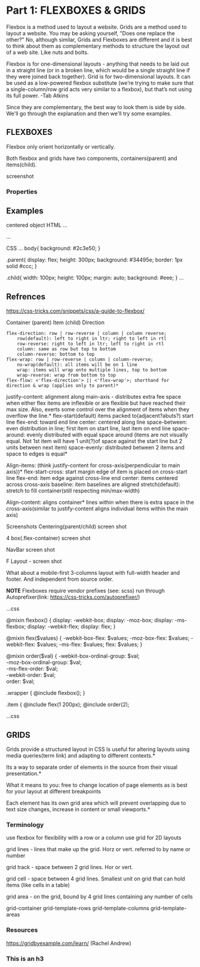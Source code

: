 # Part 1: FLEXBOXES & GRIDS

Flexbox is a method used to layout a website. Grids are a method used to layout a website. You may be asking yourself, "Does one replace the other?" No, although similar, Grids and Flexboxes are different and it is best to think about them as complementary methods to structure the layout out of a web site. Like nuts and bolts.  

Flexbox is for one-dimensional layouts - anything that needs to be laid out in a straight line (or in a broken line, which would be a single straight line if they were joined back together). Grid is for two-dimensional layouts. It can be used as a low-powered flexbox substitute (we’re trying to make sure that a single-column/row grid acts very similar to a flexbox), but that’s not using its full power. 
-Tab Atkins


Since they are complementary, the best way to look them is side by side. We'll go through the explanation and then we'll try some examples. 


## FLEXBOXES

Flexbox only orient horizontally or vertically. 

Both flexbox and grids have two components,  containers(parent) and items(child).

screenshot

### Properties

## Examples

centered object
HTML
...
<div class=parent>
  <div class=child></div>
</div> 
...

CSS
...
body{
  background: #2c3e50;
}

.parent{
  display: flex;
  height: 300px;
  background: #34495e; 
  border: 1px solid #ccc;
}

.child{
  width: 100px;
  height: 100px;
  margin: auto;
  background: #eee;
}
...



## Refrences
  https://css-tricks.com/snippets/css/a-guide-to-flexbox/


 Container (parent)
 Item (child)
 Direction
 
    flex-direction: row | row-reverse | column | column reverse;
        row(default): left to right in ltr; right to left in rtl
        row-reverse: right to left in ltr; left to right in rtl
        column: same as row but top to bottom
        column-reverse: bottom to top
    flex-wrap: row | row-reverse | column | column-reverse;
        no-wrap(default): all items will be on 1 line
        wrap: items will wrap onto multiple lines, top to bottom
        wrap-reverse: wrap from bottom to top
    flex-flow: <'flex-direction'> || <'flex-wrap'>; shorthand for direction & wrap (applies only to parent)*
    
justify-content: alignment along main-axis - distributes extra fee space when either flex items are inflexible or are flexible but have reached their max size. Also, exerts some control over the alignment of items when they overflow the line.*
        flex-start(default) items packed to(adjacent?abuts?) start line
        flex-end: toward end line
        center: centered along line
        space-between: even distribution in line; first item on start line, last item on end line
        space-around: evenly distributed with equal space around (items are not visually equal. Not 1st item will have 1 unit(?)of space against the start line but 2 units between next item)
        space-evenly: distributed between 2 items and space to edges is equal*

Align-items: (think justify-content for cross-axis(perpendicular to main axis))*
        flex-start-cross: start margin edge of item is placed on cross-start line
        flex-end: item edge against cross-line end
        center: items centered across cross-axis
        baseline: item baselines are aligned
        stretch(default): stretch to fill container(still respecting min/max-width)
        
Align-content: aligns container* lines within when there is extra space in the cross-axis(similar to justify-content aligns individual items within the main axis)

Screenshots
Centering(parent/child) screen shot

4 box(.flex-container) screen shot

NavBar screen shot

F Layout - screen shot

What about a mobile-first 3-columns layout with full-width header and footer. And independent from source order.  
  


**NOTE** Flexboxes require vendor prefixes (see: scss) run through Autoprefixer(link: https://css-tricks.com/autoprefixer/)

...css

@mixin flexbox() {
  display: -webkit-box;
  display: -moz-box;
  display: -ms-flexbox;
  display: -webkit-flex;
  display: flex;
}

@mixin flex($values) {
  -webkit-box-flex: $values;
  -moz-box-flex:  $values;
  -webkit-flex:  $values;
  -ms-flex:  $values;
  flex:  $values;
}

@mixin order($val) {
  -webkit-box-ordinal-group: $val;  
  -moz-box-ordinal-group: $val;     
  -ms-flex-order: $val;     
  -webkit-order: $val;  
  order: $val;
  
.wrapper {
  @include flexbox();
}

.item {
  @include flex(1 200px);
  @include order(2);


...css





## GRIDS



Grids provide a structured layout in CSS
Is useful for altering layouts using media queries(term link) and adapting to different contexts.*

Its a way to separate order of elements in the source from their visual presentation.*

What it means to you: free to change location of page elements as is best for your layout at different breakpoints

Each element has its own grid area which will prevent overlapping due to text size changes, increase in content or small viewports.*




### Terminology

use flexbox for flexibility with a row or a column
use grid for 2D layouts

grid lines - lines that make up the grid. Horz or vert. referred to by name or number

grid track - space between 2 grid lines. Hor or vert.

grid cell - space between 4 grid lines. Smallest unit on grid that can hold items (like cells in a table)

grid area - on the grid, bound by 4 grid lines containing any number of cells

grid-container
    grid-template-rows
    grid-template-columns
    grid-template-areas

### Resources

https://gridbyexample.com/learn/  (Rachel Andrew)


### This is an h3